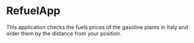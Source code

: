 # RefuelApp

This application checks the fuels prices of the gasoline plants in Italy and order them by the distance from your position.
